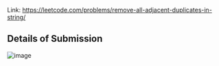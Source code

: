 Link: https://leetcode.com/problems/remove-all-adjacent-duplicates-in-string/
## Details of Submission
![image](https://github.com/mgalang229/LeetCode-Remove-All-Adjacent-Duplicates-In-String/assets/51401355/92042a61-b6ae-4cd0-aed3-e9f5f668a311)
